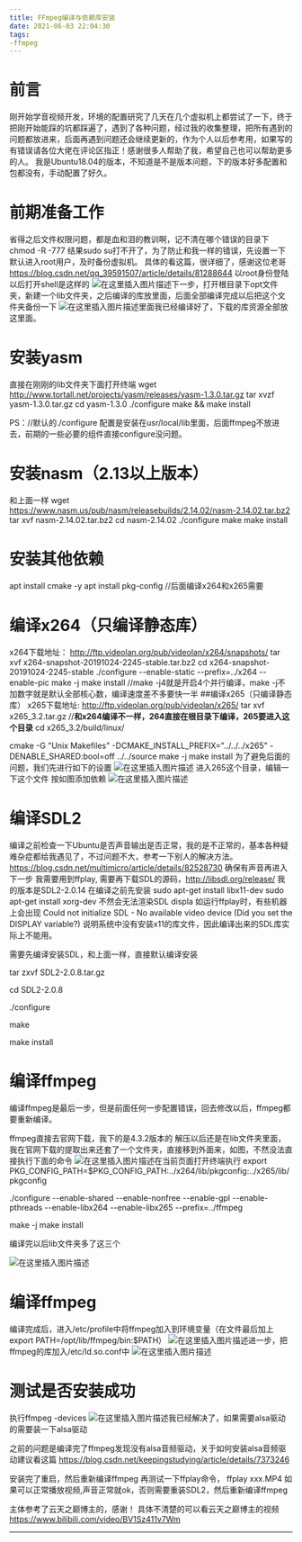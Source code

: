 ```yaml
---
title: FFmpeg编译与依赖库安装
date: 2021-06-03 22:04:30
tags:
-ffmpeg
---
```

# 前言

刚开始学音视频开发，环境的配置研究了几天在几个虚拟机上都尝试了一下，终于把刚开始能踩的坑都踩遍了，遇到了各种问题，经过我的收集整理，把所有遇到的问题都放进来，后面再遇到问题还会继续更新的，作为个人以后参考用，如果写的有错误请各位大佬在评论区指正！感谢很多人帮助了我，希望自己也可以帮助更多的人。
我是Ubuntu18.04的版本，不知道是不是版本问题，下的版本好多配置和包都没有，手动配置了好久。

# 前期准备工作
省得之后文件权限问题，都是血和泪的教训啊，记不清在哪个错误的目录下 chmod -R -777 结果sudo su打不开了，为了防止和我一样的错误，先设置一下默认进入root用户，及时备份虚拟机。
具体的看这篇，很详细了，感谢这位老哥
https://blog.csdn.net/qq_39591507/article/details/81288644
以root身份登陆以后打开shell是这样的
![在这里插入图片描述](https://img-blog.csdnimg.cn/20210420150510445.png?x-oss-process=image/watermark,type_ZmFuZ3poZW5naGVpdGk,shadow_10,text_aHR0cHM6Ly9ibG9nLmNzZG4ubmV0L3d1Z2VidWN1bw==,size_16,color_FFFFFF,t_70)下一步，打开根目录下opt文件夹，新建一个lib文件夹，之后编译的库放里面，后面全部编译完成以后把这个文件夹备份一下
![在这里插入图片描述](https://img-blog.csdnimg.cn/20210420150955569.png?x-oss-process=image/watermark,type_ZmFuZ3poZW5naGVpdGk,shadow_10,text_aHR0cHM6Ly9ibG9nLmNzZG4ubmV0L3d1Z2VidWN1bw==,size_16,color_FFFFFF,t_70)里面我已经编译好了，下载的库资源全部放这里面。
# 安装yasm
直接在刚刚的lib文件夹下面打开终端
wget http://www.tortall.net/projects/yasm/releases/yasm-1.3.0.tar.gz
tar xvzf yasm-1.3.0.tar.gz
cd yasm-1.3.0
./configure
make && make install

PS：//默认的./configure 配置是安装在usr/local/lib里面，后面ffmpeg不放进去，前期的一些必要的组件直接configure没问题。
# 安装nasm（2.13以上版本）
和上面一样
wget https://www.nasm.us/pub/nasm/releasebuilds/2.14.02/nasm-2.14.02.tar.bz2
tar xvf nasm-2.14.02.tar.bz2
cd nasm-2.14.02
./configure
make 
make install
# 安装其他依赖
apt install cmake -y
apt install pkg-config   //后面编译x264和x265需要

# 编译x264（只编译静态库）
x264下载地址：
http://ftp.videolan.org/pub/videolan/x264/snapshots/
tar xvf x264-snapshot-20191024-2245-stable.tar.bz2
cd x264-snapshot-20191024-2245-stable
./configure --enable-static --prefix=../x264 --enable-pic 
make -j
make install
//make -j4就是开启4个并行编译，make -j不加数字就是默认全部核心数，编译速度差不多要快一半
##编译x265（只编译静态库）
x265下载地址:
http://ftp.videolan.org/pub/videolan/x265/
tar xvf x265_3.2.tar.gz
//**和x264编译不一样，264直接在根目录下编译，265要进入这个目录**
cd x265_3.2/build/linux/        

cmake -G "Unix Makefiles" -DCMAKE_INSTALL_PREFIX="../../../x265" -DENABLE_SHARED:bool=off ../../source
make -j
make install
为了避免后面的问题，我们先进行如下的设置
![在这里插入图片描述](https://img-blog.csdnimg.cn/20210420153019777.png?x-oss-process=image/watermark,type_ZmFuZ3poZW5naGVpdGk,shadow_10,text_aHR0cHM6Ly9ibG9nLmNzZG4ubmV0L3d1Z2VidWN1bw==,size_16,color_FFFFFF,t_70)
进入265这个目录，编辑一下这个文件
按如图添加依赖
![在这里插入图片描述](https://img-blog.csdnimg.cn/20210420153143863.png?x-oss-process=image/watermark,type_ZmFuZ3poZW5naGVpdGk,shadow_10,text_aHR0cHM6Ly9ibG9nLmNzZG4ubmV0L3d1Z2VidWN1bw==,size_16,color_FFFFFF,t_70)
# 编译SDL2
编译之前检查一下Ubuntu是否声音输出是否正常，我的是不正常的，基本各种疑难杂症都给我遇见了，不过问题不大，参考一下别人的解决方法。
https://blog.csdn.net/multimicro/article/details/82528730
确保有声音再进入下一步
我需要用到ffplay, 需要再下载SDL的源码，http://libsdl.org/release/
我的版本是SDL2-2.0.14
在编译之前先安装
sudo apt-get install libx11-dev
sudo apt-get install xorg-dev
不然会无法渲染SDL displa
如运行ffplay时，有些机器上会出现
Could not initialize SDL - No available video device
(Did you set the DISPLAY variable?)
说明系统中没有安装x11的库文件，因此编译出来的SDL库实际上不能用。

需要先编译安装SDL，和上面一样，直接默认编译安装

tar zxvf SDL2-2.0.8.tar.gz

cd SDL2-2.0.8

./configure

make

make install

# 编译ffmpeg
编译ffmpeg是最后一步，但是前面任何一步配置错误，回去修改以后，ffmpeg都要重新编译。

ffmpeg直接去官网下载，我下的是4.3.2版本的
解压以后还是在lib文件夹里面，我在官网下载的提取出来还套了一个文件夹，直接移到外面来，如图，不然没法直接执行下面的命令
![在这里插入图片描述](https://img-blog.csdnimg.cn/20210420155055789.png?x-oss-process=image/watermark,type_ZmFuZ3poZW5naGVpdGk,shadow_10,text_aHR0cHM6Ly9ibG9nLmNzZG4ubmV0L3d1Z2VidWN1bw==,size_16,color_FFFFFF,t_70)在当前页面打开终端执行
export PKG_CONFIG_PATH=$PKG_CONFIG_PATH:../x264/lib/pkgconfig:../x265/lib/pkgconfig

./configure --enable-shared --enable-nonfree --enable-gpl --enable-pthreads --enable-libx264 --enable-libx265 --prefix=../ffmpeg 

make -j
make install

编译完以后lib文件夹多了这三个

![在这里插入图片描述](https://img-blog.csdnimg.cn/20210420165525566.png?x-oss-process=image/watermark,type_ZmFuZ3poZW5naGVpdGk,shadow_10,text_aHR0cHM6Ly9ibG9nLmNzZG4ubmV0L3d1Z2VidWN1bw==,size_16,color_FFFFFF,t_70)

# 编译ffmpeg
编译完成后，进入/etc/profile中将ffmpeg加入到环境变量（在文件最后加上export PATH=/opt/lib/ffmpeg/bin:$PATH）
![在这里插入图片描述](https://img-blog.csdnimg.cn/20210420163102945.png?x-oss-process=image/watermark,type_ZmFuZ3poZW5naGVpdGk,shadow_10,text_aHR0cHM6Ly9ibG9nLmNzZG4ubmV0L3d1Z2VidWN1bw==,size_16,color_FFFFFF,t_70)进一步，把ffmpeg的库加入/etc/ld.so.conf中
![在这里插入图片描述](https://img-blog.csdnimg.cn/20210420163524174.png?x-oss-process=image/watermark,type_ZmFuZ3poZW5naGVpdGk,shadow_10,text_aHR0cHM6Ly9ibG9nLmNzZG4ubmV0L3d1Z2VidWN1bw==,size_16,color_FFFFFF,t_70)
# 测试是否安装成功
执行ffmpeg -devices
![在这里插入图片描述](https://img-blog.csdnimg.cn/20210420160325660.png?x-oss-process=image/watermark,type_ZmFuZ3poZW5naGVpdGk,shadow_10,text_aHR0cHM6Ly9ibG9nLmNzZG4ubmV0L3d1Z2VidWN1bw==,size_16,color_FFFFFF,t_70)我已经解决了，如果需要alsa驱动的需要装一下alsa驱动

之前的问题是编译完了ffmpeg发现没有alsa音频驱动，关于如何安装alsa音频驱动建议看这篇
https://blog.csdn.net/keepingstudying/article/details/7373246

安装完了重启，然后重新编译ffmpeg
再测试一下ffplay命令，
ffplay xxx.MP4
如果可以正常播放视频,声音正常就ok，否则需要重装SDL2，然后重新编译ffmpeg


主体参考了云天之巅博主的，感谢！
具体不清楚的可以看云天之巅博主的视频
https://www.bilibili.com/video/BV1Sz411v7Wm

 [1]: https://blog.csdn.net/sinat_41559158/article/details/80363649
 [2]: http://blog.yundiantech.com/?log=blog&id=35

---

